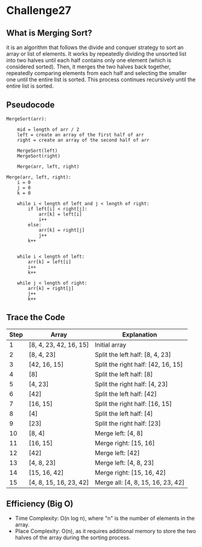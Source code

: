 # Challenge27

## What is Merging Sort?

it is an algorithm that follows the divide and conquer strategy to sort an array or list of elements. It works by repeatedly dividing the unsorted list into two halves until each half contains only one element (which is considered sorted). Then, it merges the two halves back together, repeatedly comparing elements from each half and selecting the smaller one until the entire list is sorted. This process continues recursively until the entire list is sorted.

## Pseudocode
````
MergeSort(arr):
    
    mid = length of arr / 2
    left = create an array of the first half of arr
    right = create an array of the second half of arr

    MergeSort(left)
    MergeSort(right)

    Merge(arr, left, right)

Merge(arr, left, right):
    i = 0  
    j = 0  
    k = 0  

    while i < length of left and j < length of right:
        if left[i] < right[j]:
            arr[k] = left[i]
            i++
        else:
            arr[k] = right[j]
            j++
        k++
    
  
    while i < length of left:
        arr[k] = left[i]
        i++
        k++
    
    while j < length of right:
        arr[k] = right[j]
        j++
        k++

````

## Trace the Code

| Step | Array                      | Explanation                                           |
|------|----------------------------|-------------------------------------------------------|
| 1    | [8, 4, 23, 42, 16, 15]     | Initial array                                         |
| 2    | [8, 4, 23]                 | Split the left half: [8, 4, 23]                       |
| 3    | [42, 16, 15]               | Split the right half: [42, 16, 15]                    |
| 4    | [8]                        | Split the left half: [8]                              |
| 5    | [4, 23]                    | Split the right half: [4, 23]                         |
| 6    | [42]                       | Split the left half: [42]                             |
| 7    | [16, 15]                   | Split the right half: [16, 15]                        |
| 8    | [4]                        | Split the left half: [4]                              |
| 9    | [23]                       | Split the right half: [23]                            |
| 10   | [8, 4]                     | Merge left: [4, 8]                                    |
| 11   | [16, 15]                   | Merge right: [15, 16]                                 |
| 12   | [42]                       | Merge left: [42]                                      |
| 13   | [4, 8, 23]                 | Merge left: [4, 8, 23]                                |
| 14   | [15, 16, 42]               | Merge right: [15, 16, 42]                             |
| 15   | [4, 8, 15, 16, 23, 42]     | Merge all: [4, 8, 15, 16, 23, 42]                     |


## Efficiency (Big O)

- Time Complexity: O(n log n), where "n" is the number of elements in the array.
- Place Complexity: O(n), as it requires additional memory to store the two halves of the array during the sorting process. 